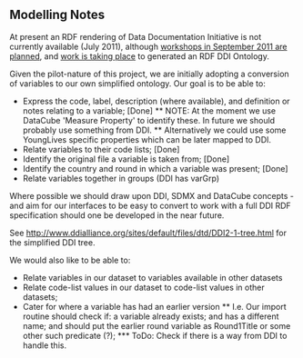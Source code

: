 ## Modelling Notes

At present an RDF rendering of Data Documentation Initiative is not currently available (July 2011), although [workshops in September 2011 are planned](http://www.gesis.org/en/events/gesis-workshops/semantic-statistics/), and [work is taking place](http://ddiandsemanticweb.blogspot.com/) to generated an RDF DDI Ontology.

Given the pilot-nature of this project, we are initially adopting a conversion of variables to our own simplified ontology. Our goal is to be able to:

* Express the code, label, description (where available), and definition or notes relating to a variable; [Done]
** NOTE: At the moment we use DataCube 'Measure Property' to identify these. In future we should probably use something from DDI. 
** Alternatively we could use some YoungLives specific properties which can be later mapped to DDI.
* Relate variables to their code lists; [Done]
* Identify the original file a variable is taken from; [Done]
* Identify the country and round in which a variable was present; [Done]
* Relate variables together in groups (DDI has varGrp)

Where possible we should draw upon DDI, SDMX and DataCube concepts - and aim for our interfaces to be easy to convert to work with a full DDI RDF specification should one be developed in the near future. 

See http://www.ddialliance.org/sites/default/files/dtd/DDI2-1-tree.html for the simplified DDI tree. 

We would also like to be able to:

* Relate variables in our dataset to variables available in other datasets
* Relate code-list values in our dataset to code-list values in other datasets;
* Cater for where a variable has had an earlier version
** I.e. Our import routine should check if: a variable already exists; and has a different name; and should put the earlier round variable as Round1Title or some other such predicate (?);
*** ToDo: Check if there is a way from DDI to handle this. 

